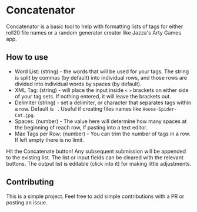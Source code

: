 # Concatenator

Concatenator is a basic tool to help with formatting lists of tags for either roll20 file names or a random generator creator like Jazza's Arty Games app.

## How to use

- Word List: (string) - the words that will be used for your tags.  The string is split by commas (by default) into individual rows, and those rows are divided into individual words by spaces (by default).
- XML Tag: (string) - will place the input inside `<` `>` brackets on either side of your tag sets.  If nothing entered, it will leave the brackets out.
- Delimiter (string) - set a delimiter, or character that separates tags within a row.  Default is ` `.  Useful if creating files names like `House-Spider-Cat.jpg`.
- Spaces: (number) - The value here will determine how many spaces at the beginning of reach row, if pasting into a text editor.
- Max Tags per Row: (number) - You can trim the number of tags in a row.  If left empty there is no limit.

Hit the Concatenate button!  Any subsequent submission will be appended to the existing list.  The list or input fields can be cleared with the relevant buttons.  The output list is editable (click into it) for making little adjustments.

## Contributing

This is a simple project.  Feel free to add simple contributions with a PR or posting an issue.